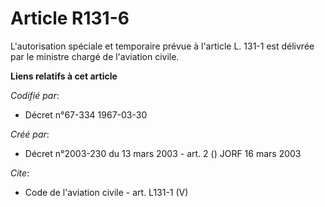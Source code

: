 # Article R131-6

L'autorisation spéciale et temporaire prévue à l'article L. 131-1 est délivrée par le ministre chargé de l'aviation civile.

**Liens relatifs à cet article**

_Codifié par_:

  - Décret n°67-334 1967-03-30

_Créé par_:

  - Décret n°2003-230 du 13 mars 2003 - art. 2 () JORF 16 mars 2003

_Cite_:

  - Code de l'aviation civile - art. L131-1 (V)
